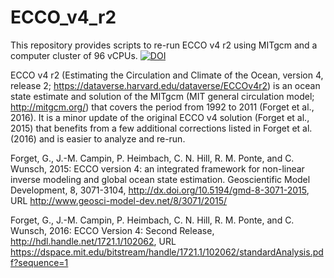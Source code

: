# ECCO_v4_r2
This repository provides scripts to re-run ECCO v4 r2 using MITgcm and a computer cluster of 96 vCPUs.
[![DOI](https://zenodo.org/badge/DOI/10.5281/zenodo.255746.svg)](https://doi.org/10.5281/zenodo.255746)

ECCO v4 r2 (Estimating the Circulation and Climate of the Ocean, version 4, release 2; 
https://dataverse.harvard.edu/dataverse/ECCOv4r2) is an ocean state estimate and solution 
of the MITgcm (MIT general circulation model; http://mitgcm.org/) that covers the period 
from 1992 to 2011 (Forget et al., 2016). It is a minor update of the original ECCO v4 
solution (Forget et al., 2015) that benefits from a few additional corrections listed 
in Forget et al. (2016) and is easier to analyze and re-run. 

Forget, G., J.-M. Campin, P. Heimbach, C. N. Hill, R. M. Ponte, and C. Wunsch, 2015: ECCO version 4: an integrated framework for non-linear inverse modeling and global ocean state estimation. Geoscientific Model Development, 8, 3071-3104, http://dx.doi.org/10.5194/gmd-8-3071-2015, URL http://www.geosci-model-dev.net/8/3071/2015/

Forget, G., J.-M. Campin, P. Heimbach, C. N. Hill, R. M. Ponte, and C. Wunsch, 2016: ECCO Version 4: Second Release, http://hdl.handle.net/1721.1/102062, URL https://dspace.mit.edu/bitstream/handle/1721.1/102062/standardAnalysis.pdf?sequence=1

